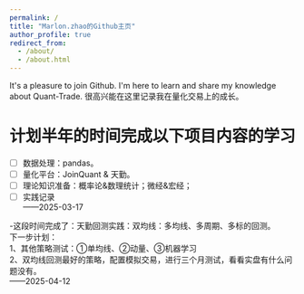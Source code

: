 ```yaml
---
permalink: /
title: "Marlon.zhao的Github主页"
author_profile: true
redirect_from: 
  - /about/
  - /about.html
---
```


It's a pleasure to join Github. I'm here to learn and share my knowledge about Quant-Trade.
很高兴能在这里记录我在量化交易上的成长。


计划半年的时间完成以下项目内容的学习
======

- [ ] 数据处理：pandas。<br>
- [ ] 量化平台：JoinQuant & 天勤。<br>
- [ ] 理论知识准备：概率论&数理统计；微经&宏经；<br>
- [ ] 实践记录<br>
——2025-03-17

-这段时间完成了：天勤回测实践：双均线：多均线、多周期、多标的回测。  <br>
下一步计划：  <br>
1、其他策略测试：①单均线、②动量、③机器学习<br>
2、双均线回测最好的策略，配置模拟交易，进行三个月测试，看看实盘有什么问题没有。<br>
——2025-04-12


